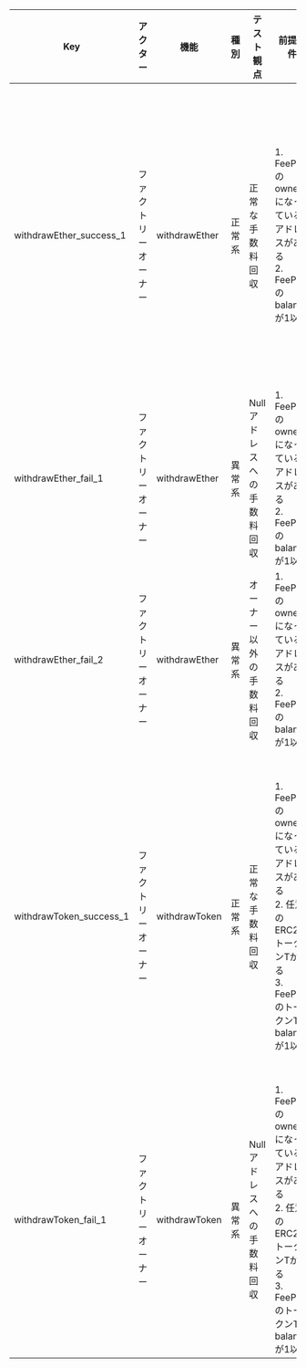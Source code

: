 | Key                     | アクター             | 機能          | 種別   | テスト観点                 | 前提条件                                                                                                                | テスト手順                                      | 入力値                                                                            | 期待動作                                                                                                                                                                           |
| ----------------------- | -------------------- | ------------- | ------ | -------------------------- | ----------------------------------------------------------------------------------------------------------------------- | ----------------------------------------------- | --------------------------------------------------------------------------------- | ---------------------------------------------------------------------------------------------------------------------------------------------------------------------------------- |
| withdrawEther_success_1 | ファクトリーオーナー | withdrawEther | 正常系 | 正常な手数料回収           | 1. FeePoolのownerになっているアドレスがある<br/>2. FeePoolのbalanceが1以上                                              | 1. ownerアドレスにてwithdrawEtherをcallする     | to\_: {ownerアドレス}                                                             | 1. トランザクションが正常に完了すること<br/>2. FeePoolのbalanceが0であること<br/>3. ownerアドレスの残高が{元の残高 + 手順実行前のFeePoolのbalance}であること                       |
| withdrawEther_fail_1    | ファクトリーオーナー | withdrawEther | 異常系 | Nullアドレスへの手数料回収 | 1. FeePoolのownerになっているアドレスがある<br/>2. FeePoolのbalanceが1以上                                              | 1. ownerアドレスにてwithdrawEtherをcallする     | to\_: 0x0000000000000000000000000000000000000000                                  | 1. トランザクションが以下メッセージでrevertすること<br/>"Don't discard treaury!"                                                                                                   |
| withdrawEther_fail_2    | ファクトリーオーナー | withdrawEther | 異常系 | オーナー以外の手数料回収   | 1. FeePoolのownerになっているアドレスがある<br/>2. FeePoolのbalanceが1以上                                              | 1. ownerアドレス以外にてwithdrawEtherをcallする | to\_: {任意のアドレス}                                                            | 1. トランザクションがrevertすること                                                                                                                                                |
| withdrawToken_success_1 | ファクトリーオーナー | withdrawToken | 正常系 | 正常な手数料回収           | 1. FeePoolのownerになっているアドレスがある<br/>2. 任意のERC20トークンTがある<br/>3. FeePoolのトークンTのbalanceが1以上 | 1. ownerアドレスにてwithdrawTokenをcallする     | to*: {ownerアドレス}<br/>token*: {トークンTのアドレス}                            | 1. トランザクションが正常に完了すること<br/>2. FeePoolのトークンTのbalanceが0であること<br/>3. ownerアドレスのトークンTの残高が{元の残高 + 手順実行前のFeePoolのbalance}であること |
| withdrawToken_fail_1    | ファクトリーオーナー | withdrawToken | 異常系 | Nullアドレスへの手数料回収 | 1. FeePoolのownerになっているアドレスがある<br/>2. 任意のERC20トークンTがある<br/>3. FeePoolのトークンTのbalanceが1以上 | 1. ownerアドレスにてwithdrawTokenをcallする     | to*: 0x0000000000000000000000000000000000000000<br/>token*: {トークンTのアドレス} | 1. トランザクションが以下メッセージでrevertすること<br/>"Don't discard treaury!"                                                                                                   |
